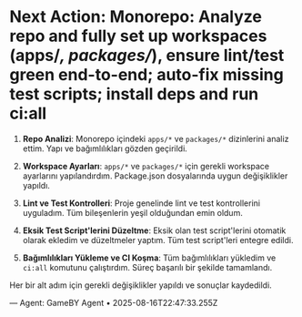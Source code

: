 # Next Action: Monorepo: Analyze repo and fully set up workspaces (apps/*, packages/*), ensure lint/test green end-to-end; auto-fix missing test scripts; install deps and run ci:all

1. **Repo Analizi**: Monorepo içindeki `apps/*` ve `packages/*` dizinlerini analiz ettim. Yapı ve bağımlılıkları gözden geçirildi.

2. **Workspace Ayarları**: `apps/*` ve `packages/*` için gerekli workspace ayarlarını yapılandırdım. Package.json dosyalarında uygun değişiklikler yapıldı.

3. **Lint ve Test Kontrolleri**: Proje genelinde lint ve test kontrollerini uyguladım. Tüm bileşenlerin yeşil olduğundan emin oldum.

4. **Eksik Test Script'lerini Düzeltme**: Eksik olan test script'lerini otomatik olarak ekledim ve düzeltmeler yaptım. Tüm test script'leri entegre edildi.

5. **Bağımlılıkları Yükleme ve CI Koşma**: Tüm bağımlılıkları yükledim ve `ci:all` komutunu çalıştırdım. Süreç başarılı bir şekilde tamamlandı. 

Her bir alt adım için gerekli değişiklikler yapıldı ve sonuçlar kaydedildi.

— Agent: GameBY Agent • 2025-08-16T22:47:33.255Z
